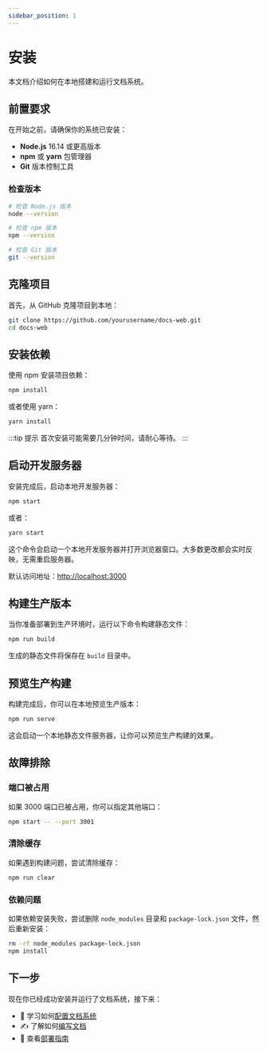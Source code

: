 ```yaml
---
sidebar_position: 1
---
```


# 安装

本文档介绍如何在本地搭建和运行文档系统。

## 前置要求

在开始之前，请确保你的系统已安装：

- **Node.js** 16.14 或更高版本
- **npm** 或 **yarn** 包管理器
- **Git** 版本控制工具

### 检查版本

```bash
# 检查 Node.js 版本
node --version

# 检查 npm 版本
npm --version

# 检查 Git 版本
git --version
```

## 克隆项目

首先，从 GitHub 克隆项目到本地：

```bash
git clone https://github.com/yourusername/docs-web.git
cd docs-web
```

## 安装依赖

使用 npm 安装项目依赖：

```bash
npm install
```

或者使用 yarn：

```bash
yarn install
```

:::tip 提示
首次安装可能需要几分钟时间，请耐心等待。
:::

## 启动开发服务器

安装完成后，启动本地开发服务器：

```bash
npm start
```

或者：

```bash
yarn start
```

这个命令会启动一个本地开发服务器并打开浏览器窗口。大多数更改都会实时反映，无需重启服务器。

默认访问地址：[http://localhost:3000](http://localhost:3000)

## 构建生产版本

当你准备部署到生产环境时，运行以下命令构建静态文件：

```bash
npm run build
```

生成的静态文件将保存在 `build` 目录中。

## 预览生产构建

构建完成后，你可以在本地预览生产版本：

```bash
npm run serve
```

这会启动一个本地静态文件服务器，让你可以预览生产构建的效果。

## 故障排除

### 端口被占用

如果 3000 端口已被占用，你可以指定其他端口：

```bash
npm start -- --port 3001
```

### 清除缓存

如果遇到构建问题，尝试清除缓存：

```bash
npm run clear
```

### 依赖问题

如果依赖安装失败，尝试删除 `node_modules` 目录和 `package-lock.json` 文件，然后重新安装：

```bash
rm -rf node_modules package-lock.json
npm install
```

## 下一步

现在你已经成功安装并运行了文档系统，接下来：

- 📝 学习如何[配置文档系统](./configuration.md)
- ✍️ 了解如何[编写文档](../guides/writing-docs.md)
- 🚀 查看[部署指南](../guides/deployment.md)

